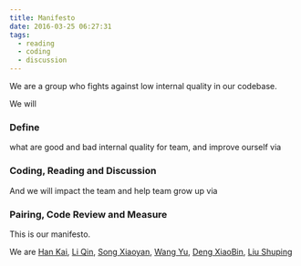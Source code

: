 ```yaml
---
title: Manifesto
date: 2016-03-25 06:27:31
tags: 
  - reading
  - coding
  - discussion
---
```


We are a group who fights against low internal quality in our codebase.

We will 

### Define

what are good and bad internal quality for team, and improve ourself via

### Coding, Reading and Discussion

And we will impact the team and help team grow up via 

### Pairing, Code Review and Measure

This is our manifesto.

We are [Han Kai](https://github.com/isaachan), [Li Qin](https://github.com/LiiiQin), [Song Xiaoyan](https://github.com/ttmonica), [Wang Yu](https://github.com/pearldiver), [Deng XiaoBin](https://github.com/dxbgithub), [Liu Shuping](https://github.com/liushuping)
